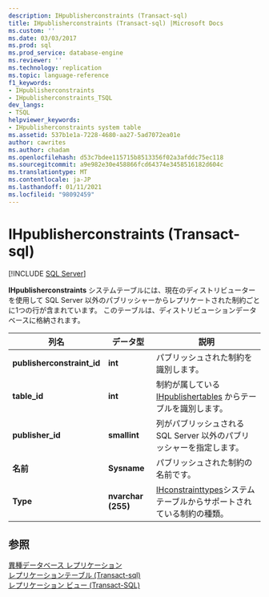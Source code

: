 ```yaml
---
description: IHpublisherconstraints (Transact-sql)
title: IHpublisherconstraints (Transact-sql) |Microsoft Docs
ms.custom: ''
ms.date: 03/03/2017
ms.prod: sql
ms.prod_service: database-engine
ms.reviewer: ''
ms.technology: replication
ms.topic: language-reference
f1_keywords:
- IHpublisherconstraints
- IHpublisherconstraints_TSQL
dev_langs:
- TSQL
helpviewer_keywords:
- IHpublisherconstraints system table
ms.assetid: 537b1e1a-7228-4680-aa27-5ad7072ea01e
author: cawrites
ms.author: chadam
ms.openlocfilehash: d53c7bdee115715b8513356f02a3afddc75ec118
ms.sourcegitcommit: a9e982e30e458866fcd64374e3458516182d604c
ms.translationtype: MT
ms.contentlocale: ja-JP
ms.lasthandoff: 01/11/2021
ms.locfileid: "98092459"
---
```

# <a name="ihpublisherconstraints-transact-sql"></a>IHpublisherconstraints (Transact-sql)
[!INCLUDE [SQL Server](../../includes/applies-to-version/sqlserver.md)]

  **IHpublisherconstraints** システムテーブルには、現在のディストリビューターを使用して SQL Server 以外のパブリッシャーからレプリケートされた制約ごとに1つの行が含まれています。 このテーブルは、ディストリビューションデータベースに格納されます。  
  
|列名|データ型|説明|  
|-----------------|---------------|-----------------|  
|**publisherconstraint_id**|**int**|パブリッシュされた制約を識別します。|  
|**table_id**|**int**|制約が属している [IHpublishertables](../../relational-databases/system-tables/ihpublishertables-transact-sql.md) からテーブルを識別します。|  
|**publisher_id**|**smallint**|列がパブリッシュされる SQL Server 以外のパブリッシャーを指定します。|  
|**名前**|**Sysname**|パブリッシュされた制約の名前です。|  
|**Type**|**nvarchar (255)**|[IHconstrainttypes](../../relational-databases/system-tables/ihconstrainttypes-transact-sql.md)システムテーブルからサポートされている制約の種類。|  
  
## <a name="see-also"></a>参照  
 [異種データベース レプリケーション](../../relational-databases/replication/non-sql/heterogeneous-database-replication.md)   
 [レプリケーションテーブル &#40;Transact-sql&#41;](../../relational-databases/system-tables/replication-tables-transact-sql.md)   
 [レプリケーション ビュー &#40;Transact-SQL&#41;](../../relational-databases/system-views/replication-views-transact-sql.md)  
  
  
